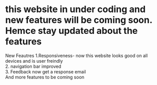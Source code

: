 # this website in under coding and new features will be coming soon. Hemce stay updated about the features 
New Feautres
1.Responsiveness- now this website looks good on all devices and is user freindly <br>
2. navigation bar improved <br>
3. Feedback now get a response email<br>
And more features to be coming soon
